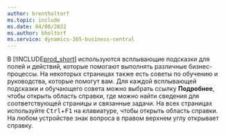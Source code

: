 ```yaml
---
author: brentholtorf
ms.topic: include
ms.date: 04/08/2022
ms.author: bholtorf
ms.service: dynamics-365-business-central
---
```

В [!INCLUDE[prod_short](prod_short.md)] используются всплывающие подсказки для полей и действий, которые помогают выполнять различные бизнес-процессы. На некоторых страницах также есть советы по обучению и руководства, которые помогут вам. Для каждой всплывающей подсказки и обучающего совета можно выбрать ссылку **Подробнее**, чтобы открыть область справки, где можно найти сведения для соответствующей страницы и связанные задачи. На всех страницах используйте <kbd>Ctrl</kbd>+<kbd>F1</kbd> на клавиатуре, чтобы открыть область справки. На любом устройстве знак вопроса в правом верхнем углу открывает справку.  
